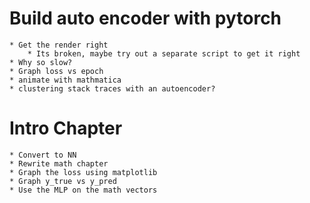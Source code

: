 # Build auto encoder with pytorch
    * Get the render right
        * Its broken, maybe try out a separate script to get it right
    * Why so slow?
    * Graph loss vs epoch
    * animate with mathmatica
    * clustering stack traces with an autoencoder?

# Intro Chapter
    * Convert to NN
    * Rewrite math chapter
    * Graph the loss using matplotlib
    * Graph y_true vs y_pred
    * Use the MLP on the math vectors


